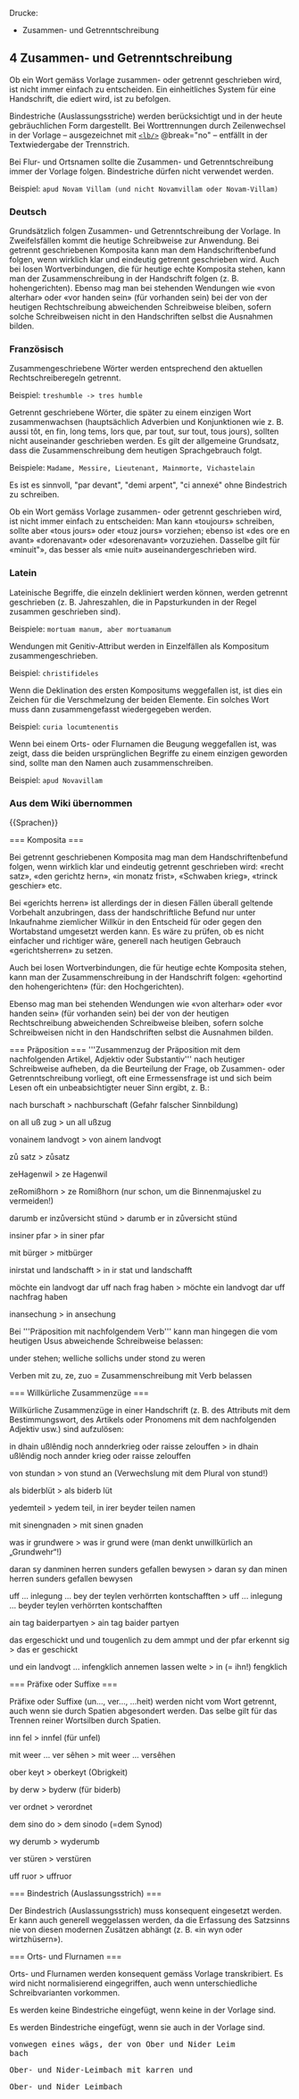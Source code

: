 Drucke:
- Zusammen- und Getrenntschreibung

## 4 Zusammen- und Getrenntschreibung

Ob ein Wort gemäss Vorlage zusammen- oder getrennt geschrieben wird, ist nicht immer einfach zu entscheiden. Ein einheitliches System für eine Handschrift, die ediert wird, ist zu befolgen.

Bindestriche (Auslassungsstriche) werden berücksichtigt und in der heute gebräuchlichen Form dargestellt. Bei Worttrennungen durch Zeilenwechsel in der Vorlage – ausgezeichnet mit  [`<lb/>`](../../elements/lb.de.md) @break="no" – entfällt in der
Textwiedergabe der Trennstrich.

Bei Flur- und Ortsnamen sollte die Zusammen- und Getrenntschreibung immer der Vorlage folgen. Bindestriche dürfen nicht verwendet werden.

Beispiel: `apud Novam Villam (und nicht Novamvillam oder Novam-Villam)`

### Deutsch

Grundsätzlich folgen Zusammen- und Getrenntschreibung der Vorlage. In Zweifelsfällen kommt die heutige Schreibweise zur Anwendung.  Bei getrennt geschriebenen Komposita kann man dem Handschriftenbefund folgen, wenn wirklich klar und eindeutig getrennt geschrieben wird. Auch bei losen Wortverbindungen, die für heutige echte Komposita stehen, kann man
der Zusammenschreibung in der Handschrift folgen (z. B. hohengerichten). Ebenso mag man bei stehenden Wendungen wie
«von alterhar» oder «vor handen sein» (für vorhanden sein) bei der von der heutigen Rechtschreibung abweichenden
Schreibweise bleiben, sofern solche Schreibweisen nicht in den Handschriften selbst die Ausnahmen bilden.

### Französisch
Zusammengeschriebene Wörter werden entsprechend den aktuellen Rechtschreiberegeln getrennt.

Beispiel: `treshumble -> tres humble `

Getrennt geschriebene Wörter, die später zu einem einzigen Wort zusammenwachsen (hauptsächlich Adverbien und Konjunktionen wie z. B. aussi tôt, en fin, long tems, lors que, par tout, sur tout, tous jours), sollten  nicht auseinander geschrieben werden. Es gilt der allgemeine Grundsatz, dass  die Zusammenschreibung dem heutigen Sprachgebrauch folgt.

Beispiele: `Madame, Messire, Lieutenant, Mainmorte, Vichastelain `

Es ist es sinnvoll, "par devant", "demi arpent", "ci annexé" ohne Bindestrich zu schreiben.

Ob ein Wort gemäss Vorlage zusammen- oder getrennt geschrieben wird, ist nicht immer einfach zu entscheiden: Man kann «toujours» schreiben, sollte aber «tous jours» oder «touz jours» vorziehen; ebenso ist «des ore en avant»  «dorenavant» oder «desorenavant» vorzuziehen. Dasselbe gilt für «minuit"», das besser als «mie nuit» auseinandergeschrieben wird.

### Latein
Lateinische Begriffe, die einzeln dekliniert werden können, werden getrennt geschrieben (z. B. Jahreszahlen, die in Papsturkunden in der Regel zusammen geschrieben sind).

Beispiele:  `mortuam manum, aber mortuamanum`

Wendungen mit Genitiv-Attribut werden in Einzelfällen als Kompositum zusammengeschrieben.

Beispiel:  `christifideles`

Wenn die Deklination des ersten Kompositums weggefallen ist, ist dies ein Zeichen für die Verschmelzung der beiden Elemente. Ein solches Wort muss dann zusammengefasst wiedergegeben werden.

Beispiel: `curia locumtenentis  `

Wenn bei einem Orts- oder Flurnamen die Beugung  weggefallen ist, was zeigt, dass die beiden ursprünglichen Begriffe zu einem einzigen geworden sind, sollte man den Namen auch zusammenschreiben.

Beispiel: `apud Novavillam `


### Aus dem Wiki übernommen
{{Sprachen}}

=== Komposita === <!--T:1-->

<!--T:2-->
Bei getrennt geschriebenen Komposita mag man dem Handschriftenbefund folgen, wenn wirklich klar und eindeutig getrennt geschrieben wird: «recht satz», «den gerichtz hern», «in monatz frist», «Schwaben krieg», «trinck geschier» etc.

<!--T:3-->
Bei «gerichts herren» ist allerdings der in diesen Fällen überall geltende Vorbehalt anzubringen, dass der handschriftliche Befund nur unter Inkaufnahme ziemlicher Willkür in den Entscheid für oder gegen den Wortabstand umgesetzt werden kann. Es wäre zu prüfen, ob es nicht einfacher und richtiger wäre, generell nach heutigen Gebrauch «gerichtsherren» zu setzen.

<!--T:4-->
Auch bei losen Wortverbindungen, die für heutige echte Komposita stehen, kann man der Zusammenschreibung in der Handschrift folgen: «gehortind den hohengerichten» (für: den Hochgerichten).

<!--T:5-->
Ebenso mag man bei stehenden Wendungen wie «von alterhar» oder «vor handen sein» (für vorhanden sein) bei der von der heutigen Rechtschreibung abweichenden Schreibweise bleiben, sofern solche Schreibweisen nicht in den Handschriften selbst die Ausnahmen bilden.

=== Präposition === <!--T:6-->
'''Zusammenzug der Präposition mit dem nachfolgenden Artikel, Adjektiv oder Substantiv''' nach heutiger Schreibweise aufheben, da die Beurteilung der Frage, ob Zusammen- oder Getrenntschreibung vorliegt, oft eine Ermessensfrage ist und sich beim Lesen oft ein unbeabsichtigter neuer Sinn ergibt, z. B.:

<!--T:7-->
nach burschaft > nachburschaft (Gefahr falscher Sinnbildung) 

<!--T:8-->
on all uß zug > un all ußzug

<!--T:9-->
vonainem landvogt > von ainem landvogt

<!--T:10-->
zů satz > zůsatz 

<!--T:11-->
zeHagenwil > ze Hagenwil 

<!--T:12-->
zeRomißhorn > ze Romißhorn (nur schon, um die Binnenmajuskel zu vermeiden!)

<!--T:13-->
darumb er inzůversicht stünd > darumb er in zůversicht stünd

<!--T:14-->
insiner pfar > in siner pfar

<!--T:15-->
mit bürger > mitbürger

<!--T:16-->
inirstat und landschafft > in ir stat und landschafft

<!--T:17-->
möchte ein landvogt dar uff nach frag haben > möchte ein landvogt dar uff nachfrag haben

<!--T:18-->
inansechung > in ansechung



<!--T:19-->
Bei '''Präposition mit nachfolgendem Verb''' kann man hingegen die vom heutigen Usus abweichende Schreibweise belassen:

<!--T:20-->
under stehen; welliche sollichs under stond zu weren 

<!--T:21-->
Verben mit zu, ze, zuo = Zusammenschreibung mit Verb belassen

=== Willkürliche Zusammenzüge === <!--T:22-->

<!--T:23-->
Willkürliche Zusammenzüge in einer Handschrift (z. B. des Attributs mit dem Bestimmungswort, des Artikels oder Pronomens mit dem nachfolgenden Adjektiv usw.) sind aufzulösen: 

<!--T:24-->
in dhain ußlêndig noch annderkrieg oder raisse zelouffen > in dhain ußlêndig noch annder krieg oder raisse zelouffen

<!--T:25-->
von stundan > von stund an (Verwechslung mit dem Plural von stund!)

<!--T:26-->
als biderblüt > als biderb lüt

<!--T:27-->
yedemteil > yedem teil, in irer beyder teilen namen 

<!--T:28-->
mit sinengnaden > mit sinen gnaden

<!--T:29-->
was ir grundwere > was ir grund were (man denkt unwillkürlich an „Grundwehr“!)

<!--T:30-->
daran sy danminen herren sunders gefallen bewysen > daran sy dan minen herren sunders gefallen bewysen

<!--T:31-->
uff ... inlegung ... bey der teylen verhörrten kontschafften > uff ... inlegung ... beyder teylen verhörrten kontschafften

<!--T:32-->
ain tag baiderpartyen > ain tag baider partyen

<!--T:33-->
das ergeschickt und und tougenlich zu dem ammpt und der pfar erkennt sig > das er geschickt

<!--T:34-->
und ein landvogt ... infengklich annemen lassen welte > in (= ihn!) fengklich

=== Präfixe oder Suffixe === <!--T:35-->

<!--T:36-->
Präfixe oder Suffixe (un…, ver…, …heit) werden nicht vom Wort getrennt, auch wenn sie durch Spatien abgesondert werden. Das selbe gilt für das Trennen reiner Wortsilben durch Spatien. 

<!--T:37-->
inn fel > innfel (für unfel)

<!--T:38-->
mit weer ... ver sêhen > mit weer ... versêhen

<!--T:39-->
ober keyt > oberkeyt (Obrigkeit)

<!--T:40-->
by derw > byderw (für biderb)

<!--T:41-->
ver ordnet > verordnet

<!--T:42-->
dem sino do > dem sinodo (=dem Synod)

<!--T:43-->
wy derumb > wyderumb

<!--T:44-->
ver stüren > verstüren

<!--T:45-->
uff ruor > uffruor

=== Bindestrich (Auslassungsstrich) === <!--T:46-->

<!--T:47-->
Der Bindestrich (Auslassungsstrich) muss konsequent eingesetzt werden. Er kann auch generell weggelassen werden, da die Erfassung des Satzsinns nie von diesen modernen Zusätzen abhängt (z. B. «in wyn oder wirtzhüsern»).

=== Orts- und Flurnamen === <!--T:48-->

<!--T:49-->
Orts- und Flurnamen werden konsequent gemäss Vorlage transkribiert. Es wird nicht normalisierend eingegriffen, auch wenn unterschiedliche Schreibvarianten vorkommen.


<!--T:50-->
Es werden keine Bindestriche eingefügt, wenn keine in der Vorlage sind.

<!--T:51-->
Es werden Bindestriche eingefügt, wenn sie auch in der Vorlage sind.

<!--T:52-->
<pre>
<lb/>vonwegen eines wägs, der von <placeName>Ober</placeName> und <placeName>Nider Leim
<lb break="no"/>bach</placeName>
</pre>

<!--T:53-->
<pre>
<lb/><placeName>Ober-</placeName> und <placeName>Nider-Leimbach</placeName> mit karren und
</pre>

<!--T:54-->
<pre>
<placeName>Ober-</placeName> und <placeName>Nider Leimbach</placeName></orgName>
</pre>
